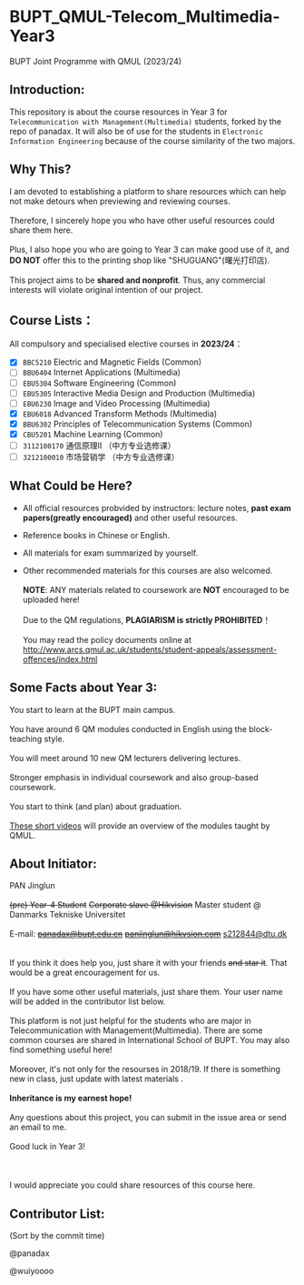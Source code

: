 # BUPT_QMUL-Telecom_Multimedia-Year3 
BUPT Joint Programme with QMUL (2023/24)

## Introduction:
This repository is about the course resources in Year 3 for `Telecommunication with Management(Multimedia)` students, forked by the repo of panadax. It will also be of use for the students in `Electronic Information Engineering` because of  the course similarity of the two majors.

## Why This?
I am devoted to establishing a platform to share resources which can help not make detours when previewing and reviewing courses.
<br /><br /> Therefore, I sincerely hope you who have other useful resources could share them here.
<br /><br /> Plus, I also hope you who are going to Year 3 can make good use of it, and **DO NOT** offer this to the printing shop like "SHUGUANG"(曙光打印店).
<br /><br /> This project aims to be **shared and nonprofit**. Thus, any commercial interests will violate original intention of our project.
## Course Lists：
All compulsory and specialised elective courses in **2023/24**：
<br /> 
- [x] `BBC5210` Electric and Magnetic Fields (Common)
- [ ] `BBU6404` Internet Applications (Multimedia)
- [ ] `EBU5304` Software Engineering (Common)
- [ ] `EBU5305` Interactive Media Design and Production (Multimedia)
- [ ] `EBU6230` Image and Video Processing (Multimedia)
- [x] `EBU6018` Advanced Transform Methods (Multimedia)
- [x] `BBU6302` Principles of Telecommunication Systems (Common)
- [x] `CBU5201`	Machine Learning (Common)
- [ ] `3112100170` 通信原理II （中方专业选修课）
- [ ] `3212100010` 市场营销学 （中方专业选修课）

## What Could be Here?
-  All official resources probvided by instructors: lecture notes, **past exam papers(greatly encouraged)** and other useful resources.

-  Reference books in Chinese or English.

-  All materials for exam summarized by yourself.

-  Other recommended materials for this courses are also welcomed.
<br /><br /> **NOTE**: ANY materials related to coursework are **NOT** encouraged to be uploaded here!
<br /><br /> Due to the QM regulations, **PLAGIARISM is strictly PROHIBITED**！
<br /><br /> You may read the policy documents online at http://www.arcs.qmul.ac.uk/students/student-appeals/assessment-offences/index.html

## Some Facts about Year 3: 
You start to learn at the BUPT main campus.
<br /><br /> You have around 6 QM modules conducted in English using the block-teaching style.
<br /><br /> You will meet around 10 new QM lecturers delivering lectures.
<br /><br /> Stronger emphasis in individual coursework and also group-based coursework.
<br /><br /> You start to think (and plan) about graduation.
<br /><br /> [These short videos](https://qmplus.qmul.ac.uk/mod/page/view.php?id=359092) will provide an overview of the modules taught by QMUL.

## About Initiator: 
PAN Jinglun
<br /><br /> ~~(pre) Year-4 Student~~ ~~Corporate slave @Hikvision~~ Master student @ Danmarks Tekniske Universitet
<br /><br /> E-mail: ~~panadax@bupt.edu.cn~~ ~~panjinglun@hikvsion.com~~ s212844@dtu.dk
<br /> 
<br /><br /> If you think it does help you, just share it with your friends ~~and star it~~. That would be a great encouragement for us.
<br /><br /> If you have some other useful materials, just share them. Your user name will be added in the contributor list below.
<br /><br /> This platform is not just helpful for the students who are major in Telecommunication with Management(Multimedia). There are some common courses are shared in International School of BUPT. You may also find something useful here!
<br /><br /> Moreover, it's not only for the resourses in 2018/19. If there is something new in class, just update with latest materials .
<br /><br /> **Inheritance is my earnest hope!**
<br /><br /> Any questions about this project, you can submit in the issue area or send an email to me.
<br /><br /> Good luck in Year 3!
<br /><br /> 
<br /><br /> I would appreciate you could share resources of this course here.



## Contributor List:

(Sort by the commit time)

@panadax

@wuiyoooo
